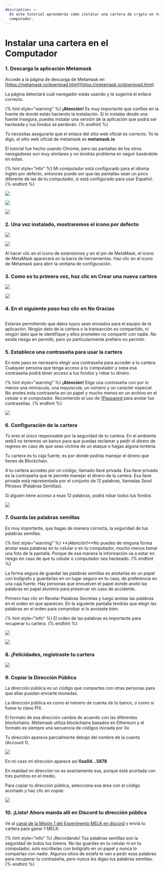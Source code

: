 ```yaml
---
description: >-
  En este tutorial aprenderás cómo instalar una cartera de crypto en tu
  computador.
---
```


# Instalar una cartera en el Computador

### 1. Descarga la aplicación Metamask

Accede a la página de descarga de Metamask en [https://metamask.io/download.html](https://metamask.io/download.html)

La página detectará cuál navegador estás usando y te sugerirá el enlace correcto.

{% hint style="warning" %}
**¡Atención!** Es muy importante que confíes en la fuente de donde estás haciendo la instalación. Si lo instalas desde una fuente insegura, puedes instalar una versión de la aplicación que podrá ser hackeada y tus fondos se perderán.
{% endhint %}

Tú necesitas asegurarte que el enlace del sitio web oficial es correcto. Yo te digo, el sitio web oficial de metamask es **metamask.io**

El tutorial fue hecho usando Chrome, pero las pantallas de los otros navegadores son muy similares y no tendrás problema en seguir basándote en estas.

{% hint style="info" %}
Mi computador está configurado para el idioma Inglés por defecto, entonces puede ser que las pantallas sean un poco diferente de las de tu computador, si está configurado para usar Español.
{% endhint %}

![](../../.gitbook/assets/Screen\_Shot\_2022-01-16\_at\_18\_36\_19.png)

![](../../.gitbook/assets/MetaMask\_-\_Chrome\_Web\_Store-3.png)

![](<../../.gitbook/assets/MetaMask\_-\_Chrome\_Web\_Store-2 (1).png>)

### 2. Una vez instalado, mostraremos el icono por defecto

![](../../.gitbook/assets/MetaMask\_-\_Chrome\_Web\_Store-4.png)

![](../../.gitbook/assets/Extensions\_and\_MetaMask\_-\_Chrome\_Web\_Store.png)

Al hacer clic en el icono de extensiones y en el pin de MetaMask, el icono de MetaMask aparecerá en la barra de herramientas. Haz clic en el icono de Metamask para abrir la ventana de configuración.

### 3. Como es tu primera vez, haz clic en Crear una nueva cartera

![](../../.gitbook/assets/MetaMask.png)

![](../../.gitbook/assets/MetaMask-2.png)

### 4. En el siguiente paso haz clic en No Gracias

<figure><img src="../../.gitbook/assets/MetaMask-3.png" alt=""><figcaption></figcaption></figure>

Estarías permitiendo que datos tuyos sean enviados para el equipo de la aplicación. Ningún dato de la cartera o la transacción es compartido, ni ningún dato que te identifique y ellos prometen no compartir con nadie. No existe riesgo en permitir, pero yo particularmente prefiero no permitir.

### 5. Establece una contraseña para usar la cartera

En este paso es necesario elegir una contraseña para acceder a tu cartera. Cualquier persona que tenga acceso a tu computador y sepa esa contraseña podrá tener acceso a tus fondos y robar tu dinero.

{% hint style="warning" %}
**¡Atención!** Elige una contraseña con por lo menos una minúscula, una mayúscula, un número y un carácter especial. No anotes esta contraseña en un papel y mucho menos en un archivo en el celular o el computador. Recomiendo el uso de [1Password](https://1password.com/pt/) para anotar tus contraseñas.
{% endhint %}

![](../../.gitbook/assets/MetaMask-6.png)

### **6.** Configuración de la cartera

Tú eres el único responsable por la seguridad de tu cartera. En el ambiente web3 no tenemos un banco para que puedas reclamar y pedir el dinero de regreso en caso de que seas víctima de un ataque o hagas alguna tontería.

Tu cartera es tu caja fuerte, es por donde podrás manejar el dinero que tienes de Blockchain.

A tu cartera accedes por un código, llamado llave privada. Esa llave privada es la contraseña que te permite manejar el dinero de la cartera. Esa llave privada está representada por el conjunto de 12 palabras, llamadas _Seed Phrases_ (Palabras Semillas).

Si alguien tiene acceso a esas 12 palabras, podrá robar todos tus fondos

![](../../.gitbook/assets/MetaMask-5.png)

### **7.** Guarda las palabras semillas

Es muy importante, que hagas de manera correcta, la seguridad de tus palabras semillas.

{% hint style="warning" %}
\*\*¡Atención!\*\*No puedes de ninguna forma anotar esas palabras en tu celular o en tu computador, mucho menos tomar una foto de la pantalla. Porque de esa manera la información va a estar en riesgo en caso de que tu celular o computador sea hackeado.
{% endhint %}

La forma segura de guardar las palabras semillas es anotarlas en un papel con bolígrafo y guardarlas en un lugar seguro en tu casa, de preferencia en una caja fuerte. Hay personas que envuelven el papel donde anotó las palabras en papel aluminio para preservar en caso de accidente.

Primero haz clic en Revelar Palabras Secretas y luego anotas las palabras en el orden en que aparecen. En la siguiente pantalla tendrás que elegir las palabras en el orden para comprobar si lo anotaste bien.

{% hint style="info" %}
El orden de las palabras es importante para recuperar tu cartera.
{% endhint %}

![](../../.gitbook/assets/MetaMask-7.png)

![](../../.gitbook/assets/MetaMask-8.png)

### 8. ¡Felicidades, registraste tu cartera

![](../../.gitbook/assets/MetaMask-9.png)

### 9. Copiar la Dirección Pública

La dirección pública es un código que compartes con otras personas para que ellas puedan enviarte monedas.

La dirección pública es como el número de cuenta de tu banco, o como si fuese tu clave PIX.

El formato de esa dirección cambia de acuerdo con las diferentes blockchains. Metamask utiliza blockchains basados en Ethereum y el formato es siempre una secuencia de códigos iniciada por 0x

Tu dirección aparece parcialmente debajo del nombre de la cuenta (Account 1).

![](../../.gitbook/assets/MetaMask-10.png)

En mi caso mi dirección aparece así **0xa04...5878**

En realidad mi dirección no es exactamente esa, porque está acortada con tres puntitos en el medio.

Para copiar tu dirección pública, selecciona esa área con el código acortado y haz clic en copiar.

![](<../../.gitbook/assets/Screen Shot 2022-01-16 at 18.57.51.png>)

### 10. ¡Listo! Ahora manda allí en Discord tu dirección pública

Ve al [canal de la Misión 1 del Experimento MELK en discord](https://discord.gg/2SjfbXw6pd) y envía tu cartera para ganar 1 MELK.

{% hint style="info" %}
¡Recordando! Tus palabras semillas son la seguridad de todos tus tokens. No las guardes en tu celular ni en tu computador, solo escríbelas con bolígrafo en un papel y nunca lo compartas con nadie. Algunos sitios de estafa te van a pedir esas palabras para recuperar tu contraseña, pero nunca les digas tus palabras semillas.
{% endhint %}
